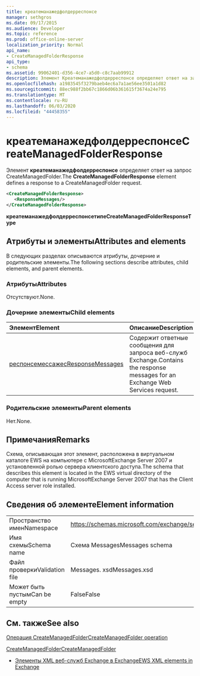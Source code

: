 ```yaml
---
title: креатеманажедфолдерреспонсе
manager: sethgros
ms.date: 09/17/2015
ms.audience: Developer
ms.topic: reference
ms.prod: office-online-server
localization_priority: Normal
api_name:
- CreateManagedFolderResponse
api_type:
- schema
ms.assetid: 99062401-d356-4ce7-a5d0-c8c7aab99912
description: Элемент Креатеманажедфолдерреспонсе определяет ответ на запрос CreateManagedFolder.
ms.openlocfilehash: a1983545f3279baeb4ec6a7a1ae56ee3501a1d82
ms.sourcegitcommit: 88ec988f2bb67c1866d06b361615f3674a24e795
ms.translationtype: MT
ms.contentlocale: ru-RU
ms.lasthandoff: 06/03/2020
ms.locfileid: "44458355"
---
```

# <a name="createmanagedfolderresponse"></a><span data-ttu-id="8ebcd-103">креатеманажедфолдерреспонсе</span><span class="sxs-lookup"><span data-stu-id="8ebcd-103">CreateManagedFolderResponse</span></span>

<span data-ttu-id="8ebcd-104">Элемент **креатеманажедфолдерреспонсе** определяет ответ на запрос CreateManagedFolder.</span><span class="sxs-lookup"><span data-stu-id="8ebcd-104">The **CreateManagedFolderResponse** element defines a response to a CreateManagedFolder request.</span></span> 
  
```xml
<CreateManagedFolderResponse>
   <ResponseMessages/>
</CreateManagedFolderResponse>
```

 <span data-ttu-id="8ebcd-105">**креатеманажедфолдерреспонсетипе**</span><span class="sxs-lookup"><span data-stu-id="8ebcd-105">**CreateManagedFolderResponseType**</span></span>
## <a name="attributes-and-elements"></a><span data-ttu-id="8ebcd-106">Атрибуты и элементы</span><span class="sxs-lookup"><span data-stu-id="8ebcd-106">Attributes and elements</span></span>

<span data-ttu-id="8ebcd-107">В следующих разделах описываются атрибуты, дочерние и родительские элементы.</span><span class="sxs-lookup"><span data-stu-id="8ebcd-107">The following sections describe attributes, child elements, and parent elements.</span></span>
  
### <a name="attributes"></a><span data-ttu-id="8ebcd-108">Атрибуты</span><span class="sxs-lookup"><span data-stu-id="8ebcd-108">Attributes</span></span>

<span data-ttu-id="8ebcd-109">Отсутствуют.</span><span class="sxs-lookup"><span data-stu-id="8ebcd-109">None.</span></span>
  
### <a name="child-elements"></a><span data-ttu-id="8ebcd-110">Дочерние элементы</span><span class="sxs-lookup"><span data-stu-id="8ebcd-110">Child elements</span></span>

|<span data-ttu-id="8ebcd-111">**Элемент**</span><span class="sxs-lookup"><span data-stu-id="8ebcd-111">**Element**</span></span>|<span data-ttu-id="8ebcd-112">**Описание**</span><span class="sxs-lookup"><span data-stu-id="8ebcd-112">**Description**</span></span>|
|:-----|:-----|
|[<span data-ttu-id="8ebcd-113">респонсемессажес</span><span class="sxs-lookup"><span data-stu-id="8ebcd-113">ResponseMessages</span></span>](responsemessages.md) <br/> |<span data-ttu-id="8ebcd-114">Содержит ответные сообщения для запроса веб-служб Exchange.</span><span class="sxs-lookup"><span data-stu-id="8ebcd-114">Contains the response messages for an Exchange Web Services request.</span></span>  <br/> |
   
### <a name="parent-elements"></a><span data-ttu-id="8ebcd-115">Родительские элементы</span><span class="sxs-lookup"><span data-stu-id="8ebcd-115">Parent elements</span></span>

<span data-ttu-id="8ebcd-116">Нет.</span><span class="sxs-lookup"><span data-stu-id="8ebcd-116">None.</span></span>
  
## <a name="remarks"></a><span data-ttu-id="8ebcd-117">Примечания</span><span class="sxs-lookup"><span data-stu-id="8ebcd-117">Remarks</span></span>

<span data-ttu-id="8ebcd-118">Схема, описывающая этот элемент, расположена в виртуальном каталоге EWS на компьютере с MicrosoftExchange Server 2007 и установленной ролью сервера клиентского доступа.</span><span class="sxs-lookup"><span data-stu-id="8ebcd-118">The schema that describes this element is located in the EWS virtual directory of the computer that is running MicrosoftExchange Server 2007 that has the Client Access server role installed.</span></span>
  
## <a name="element-information"></a><span data-ttu-id="8ebcd-119">Сведения об элементе</span><span class="sxs-lookup"><span data-stu-id="8ebcd-119">Element information</span></span>

|||
|:-----|:-----|
|<span data-ttu-id="8ebcd-120">Пространство имен</span><span class="sxs-lookup"><span data-stu-id="8ebcd-120">Namespace</span></span>  <br/> |https://schemas.microsoft.com/exchange/services/2006/messages  <br/> |
|<span data-ttu-id="8ebcd-121">Имя схемы</span><span class="sxs-lookup"><span data-stu-id="8ebcd-121">Schema name</span></span>  <br/> |<span data-ttu-id="8ebcd-122">Схема Messages</span><span class="sxs-lookup"><span data-stu-id="8ebcd-122">Messages schema</span></span>  <br/> |
|<span data-ttu-id="8ebcd-123">Файл проверки</span><span class="sxs-lookup"><span data-stu-id="8ebcd-123">Validation file</span></span>  <br/> |<span data-ttu-id="8ebcd-124">Messages. xsd</span><span class="sxs-lookup"><span data-stu-id="8ebcd-124">Messages.xsd</span></span>  <br/> |
|<span data-ttu-id="8ebcd-125">Может быть пустым</span><span class="sxs-lookup"><span data-stu-id="8ebcd-125">Can be empty</span></span>  <br/> |<span data-ttu-id="8ebcd-126">False</span><span class="sxs-lookup"><span data-stu-id="8ebcd-126">False</span></span>  <br/> |
   
## <a name="see-also"></a><span data-ttu-id="8ebcd-127">См. также</span><span class="sxs-lookup"><span data-stu-id="8ebcd-127">See also</span></span>



[<span data-ttu-id="8ebcd-128">Операция CreateManagedFolder</span><span class="sxs-lookup"><span data-stu-id="8ebcd-128">CreateManagedFolder operation</span></span>](createmanagedfolder-operation.md)
  
[<span data-ttu-id="8ebcd-129">CreateManagedFolder</span><span class="sxs-lookup"><span data-stu-id="8ebcd-129">CreateManagedFolder</span></span>](createmanagedfolder.md)


- [<span data-ttu-id="8ebcd-130">Элементы XML веб-служб Exchange в Exchange</span><span class="sxs-lookup"><span data-stu-id="8ebcd-130">EWS XML elements in Exchange</span></span>](ews-xml-elements-in-exchange.md)

